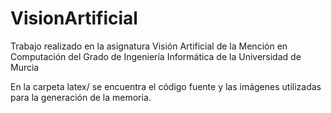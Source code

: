 # VisionArtificial
Trabajo realizado en la asignatura Visión Artificial de la Mención en Computación del Grado de Ingeniería Informática de la Universidad de Murcia

En la carpeta latex/ se encuentra el código fuente y las imágenes utilizadas para la generación de la memoria.